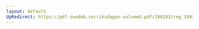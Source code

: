 ```yaml
---
layout: default
UpRedirect: https://pdf.swedeb.se/riksdagen-volumeG-pdf/199293/reg_199293_AU/reg_199293_AU_0005.pdf
---
```

